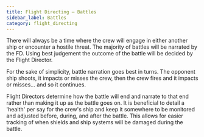 ```yaml
---
title: Flight Directing — Battles
sidebar_label: Battles
category: flight_directing
---
```

There will always be a time where the crew will engage in either another ship or encounter a hostile threat. The majority of battles will be narrated by the FD. Using best judgement the outcome of the battle will be decided by the Flight Director. 

For the sake of simplicity, battle narration goes best in turns. The opponent ship shoots, it impacts or misses the crew, then the crew fires and it impacts or misses... and so it continues. 

Flight Directors determine how the battle will end and narrate to that end rather than making it up as the battle goes on. It is beneficial to detail a 'health' per say for the crew's ship and keep it somewhere to be monitored and adjusted before, during, and after the battle. This allows for easier tracking of when shields and ship systems will be damaged during the battle.
